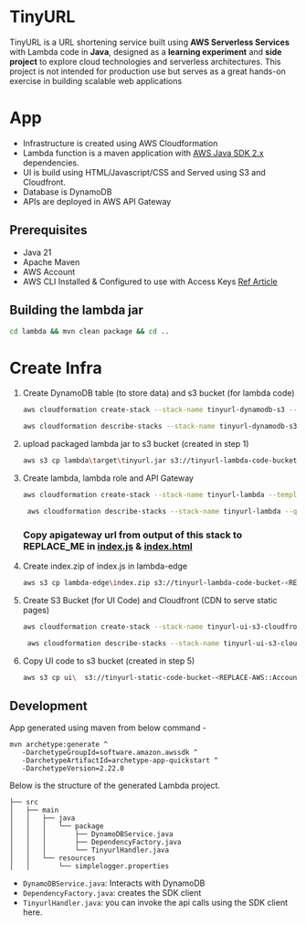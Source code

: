 # TinyURL

TinyURL is a URL shortening service built using **AWS Serverless Services** with Lambda code in **Java**, designed as a **learning experiment** 
and **side project** to explore cloud technologies and serverless architectures. 
This project is not intended for production use but serves as a great hands-on exercise in building scalable web applications

# App
- Infrastructure is created using AWS Cloudformation
- Lambda function is a maven application with [AWS Java SDK 2.x](https://github.com/aws/aws-sdk-java-v2) dependencies.
- UI is build using HTML/Javascript/CSS and Served using S3 and Cloudfront.
- Database is DynamoDB
- APIs are deployed in AWS API Gateway  

## Prerequisites
- Java 21
- Apache Maven
- AWS Account 
- AWS CLI Installed & Configured to use with Access Keys [Ref Article](https://medium.com/@hkcodeblogs/aws-cli-connect-to-aws-using-command-line-41925af062bd)

## Building the lambda jar

```bash
cd lambda && mvn clean package && cd ..
```

# Create Infra 

1. Create DynamoDB table (to store data) and s3 bucket (for lambda code) 
    ```bash
   aws cloudformation create-stack --stack-name tinyurl-dynamodb-s3 --template-body file://infra/tinyurl-dynamodb-s3.yaml --capabilities CAPABILITY_NAMED_IAM
   ```
   ```bash
   aws cloudformation describe-stacks --stack-name tinyurl-dynamodb-s3 --query Stacks[0].StackStatus
   ```
2. upload packaged lambda jar to s3 bucket (created in step 1)
    ```bash
   aws s3 cp lambda\target\tinyurl.jar s3://tinyurl-lambda-code-bucket-<REPLACE-AWS::AccountId>-us-east-1
   ```
3. Create lambda, lambda role and API Gateway 
    ```bash
   aws cloudformation create-stack --stack-name tinyurl-lambda --template-body file://infra/tinyurl-lambda.yaml --capabilities CAPABILITY_NAMED_IAM
   ```
   ```bash
    aws cloudformation describe-stacks --stack-name tinyurl-lambda --query Stacks[0].StackStatus
    ```
   ### Copy apigateway url from output of this stack to REPLACE_ME in [index.js](lambda-edge/index.js) & [index.html](ui/index.html)
   
4. Create index.zip of index.js in lambda-edge
   ```bash
   aws s3 cp lambda-edge\index.zip s3://tinyurl-lambda-code-bucket-<REPLACE-AWS::AccountId>-us-east-1
   ```
5. Create S3 Bucket (for UI Code) and Cloudfront (CDN to serve static pages)
   ```bash
   aws cloudformation create-stack --stack-name tinyurl-ui-s3-cloudfront --template-body file://infra/tinyurl-ui-s3-cloudfront.yaml --capabilities CAPABILITY_NAMED_IAM
   ```
   ```bash
    aws cloudformation describe-stacks --stack-name tinyurl-ui-s3-cloudfront --query Stacks[0].StackStatus
    ```
6. Copy UI code to s3 bucket (created in step 5)
   ```bash
   aws s3 cp ui\  s3://tinyurl-static-code-bucket-<REPLACE-AWS::AccountId>-us-east-1 --recursive
   ```




## Development

App generated using maven from below command -
```maven
mvn archetype:generate ^
   -DarchetypeGroupId=software.amazon.awssdk ^
   -DarchetypeArtifactId=archetype-app-quickstart ^
   -DarchetypeVersion=2.22.0
```

Below is the structure of the generated Lambda project.

```
├── src
│   ├── main
│   │   ├── java
│   │   │   └── package
│   │   │       ├── DynamoDBService.java
│   │   │       ├── DependencyFactory.java
│   │   │       └── TinyurlHandler.java
│   │   └── resources
│   │       └── simplelogger.properties
```

- `DynamoDBService.java`: Interacts with DynamoDB
- `DependencyFactory.java`: creates the SDK client
- `TinyurlHandler.java`: you can invoke the api calls using the SDK client here.
